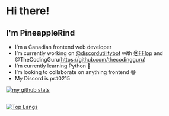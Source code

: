 # Hi there! 
## I'm PineappleRind

- I'm a Canadian frontend web developer
- I’m currently working on [@discordutilitybot](https://github.com/discordutilitybot/utilitybot) with [@FFlop](https://github.com/fflop) and @TheCodingGuru(https://github.com/thecodingguru)
- I'm currently learning Python 🐍
- I’m looking to collaborate on anything frontend 😄
- My Discord is pr#0215

[![my github stats](https://github-readme-stats.vercel.app/api?username=pineapplerind&count_private=true&include_all_commits=true&theme=vue)](https://github.com/pineapplerind)
##
[![Top Langs](https://github-readme-stats.vercel.app/api/top-langs/?username=pineapplerind&show_icons=true&theme=vue)](https://github.com/pineapplerind)
